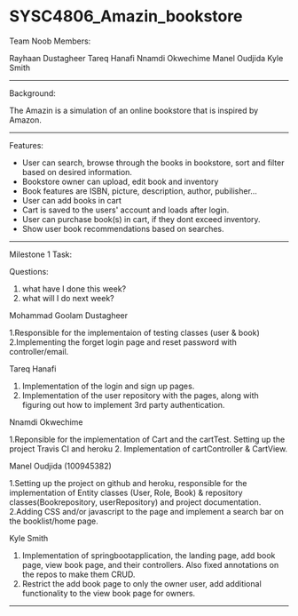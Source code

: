 # SYSC4806_Amazin_bookstore 

Team Noob Members:

 Rayhaan Dustagheer
 Tareq Hanafi
 Nnamdi Okwechime
 Manel Oudjida
 Kyle Smith	

------------------------------------------------------------------------------------------------------------
Background:

The Amazin is a simulation of an online bookstore that is inspired by Amazon. 

------------------------------------------------------------------------------------------------------------
Features:

- User can search, browse through the books in bookstore, sort and filter based on desired information.
- Bookstore owner can upload, edit book and inventory
- Book features are ISBN, picture, description, author, pubilisher...
- User can add books in cart
- Cart is saved to the users' account and loads after login.
- User can purchase book(s) in cart, if they dont exceed inventory.
- Show user book recommendations based on searches.

------------------------------------------------------------------------------------------------------------

Milestone 1 Task:

Questions:
1. what have I done this week? 
2. what will I do next week? 

Mohammad Goolam Dustagheer

1.Responsible for the implementaion of testing classes (user & book)
2.Implementing the forget login page and reset password with controller/email.
 
Tareq Hanafi

1. Implementation of the login and sign up pages.
2. Implementation of the user repository with the pages, along with figuring out how to implement 3rd party authentication. 
 
Nnamdi Okwechime 

1.Reponsible for the implementation of Cart and the cartTest. Setting up the project Travis CI and heroku 
2. Implementation of cartController & CartView.

Manel Oudjida (100945382)

1.Setting up the project on github and heroku, responsible for the implementation of Entity classes (User, Role, Book) & repository classes(Bookrepository, userRepository) and project documentation. 
2.Adding CSS and/or javascript to the page and implement a search bar on the booklist/home page.

Kyle Smith

1. Implementation of springbootapplication, the landing page, add book page, view book page, and their controllers. Also fixed annotations on the repos to make them CRUD.
2. Restrict the add book page to only the owner user, add additional functionality to the view book page for owners.



------------------------------------------------------------------------------------------------------------
